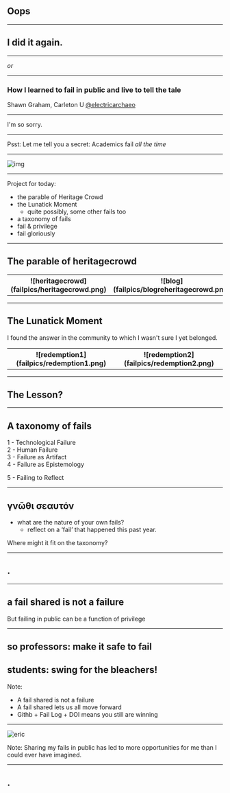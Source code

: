 <section data-background="https://pbs.twimg.com/media/ChyjBzpXEAAqEhQ.jpg">
<h1>Oops</h1>
</section>

---

## I did it again.

---

_or_

---

### How I learned to fail in public and live to tell the tale

Shawn Graham, Carleton U
[@electricarchaeo](http://twitter.com/@electricarchaeo)

---

I'm so sorry.

---

Psst: Let me tell you a secret: Academics fail *all the time*

---

![img](failpics/academic-jargon.jpg)

---

Project for today:

+ the parable of Heritage Crowd
+ the Lunatick Moment
  + quite possibly, some other fails too
+ a taxonomy of fails
+ fail & privilege
+ fail gloriously

---

## The parable of heritagecrowd

<table>
  <tr>
    <th>![heritagecrowd](failpics/heritagecrowd.png)</th>
    <th>![blog](failpics/blogreheritagecrowd.png)</th>
  </tr>
</table>

---

## The Lunatick Moment

I found the answer in the community to which I wasn't sure I yet belonged.

<table>
  <tr>
    <th>![redemption1](failpics/redemption1.png)</th>
    <th align="top">![redemption2](failpics/redemption2.png)</th>
  </tr>
</table>

---

## The Lesson?

---

## A taxonomy of fails

1 - Technological Failure<br>
2 - Human Failure<br>
3 - Failure as Artifact<br>
4 - Failure as Epistemology<br>
<p class="fragment fade-up">5 - Failing to Reflect</p>

---

## γνῶθι σεαυτόν

- what are the nature of your own fails?
  - reflect on a ‘fail’ that happened this past year.

Where might it fit on the taxonomy?

---
<section data-background="https://pbs.twimg.com/card_img/852951523541696516/2ev1wk-J?format=jpg&name=600x314">
<h1>.</h1>
</section>

---
## a fail shared is not a failure

But failing in public can be a function of privilege

---

## so professors: make it safe to fail

## students: swing for the bleachers!

Note:
+ A fail shared is not a failure
+ A fail shared lets us all move forward
+ Githb + Fail Log + DOI means you still are winning

---

![eric](failpics/eric.png)

Note:
Sharing my fails in public has led to more opportunities for me than I could ever have imagined.

---
<section data-background="https://pbs.twimg.com/media/C9r1JMYWsAIGSqn.jpg">
<h1>.</h1>
</section>
